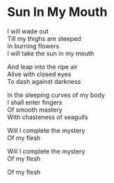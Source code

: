 # Sun In My Mouth  

I will wade out  
Till my thighs are steeped  
In burning flowers  
I will take the sun in my mouth  

And leap into the ripe air  
Alive with closed eyes  
To dash against darkness  

In the sleeping curves of my body  
I shall enter fingers  
Of smooth mastery  
With chasteness of seagulls  

Will I complete the mystery  
Of my flesh  

Will I complete the mystery  
Of my flesh  

Of my flesh  
